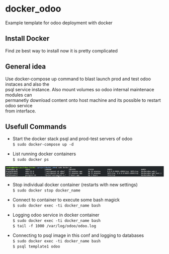 # docker_odoo
Example template for odoo deployment with docker

## Install Docker
Find ze best way to install now it is pretty complicated

## General idea
Use docker-compose up command to blast launch prod and test odoo instaces and also the  
psql service instance. Also mount volumes so odoo internal maintenace modules can  
permanetly download content onto host machine and its possible to restart odoo service  
from interface.

## Usefull Commands

* Start the docker stack psql and prod-test servers of odoo  
`$ sudo docker-compose up -d`  

* List running docker containers  
`$ sudo docker ps`  

![Alt text](src/img/containers.jpg?raw=true "Container List")

* Stop individual docker container (restarts with new settings)  
`$ sudo docker stop docker_name`  

* Connect to container to execute some bash magick  
`$ sudo docker exec -ti docker_name bash`  

* Logging odoo service in docker container  
`$ sudo docker exec -ti docker_name bash`  
`$ tail -f 1000 /var/log/odoo/odoo.log`  

* Connecting to psql image in this conf and logging to databases  
`$ sudo docker exec -ti docker_name bash`  
`$ psql template1 odoo`  



